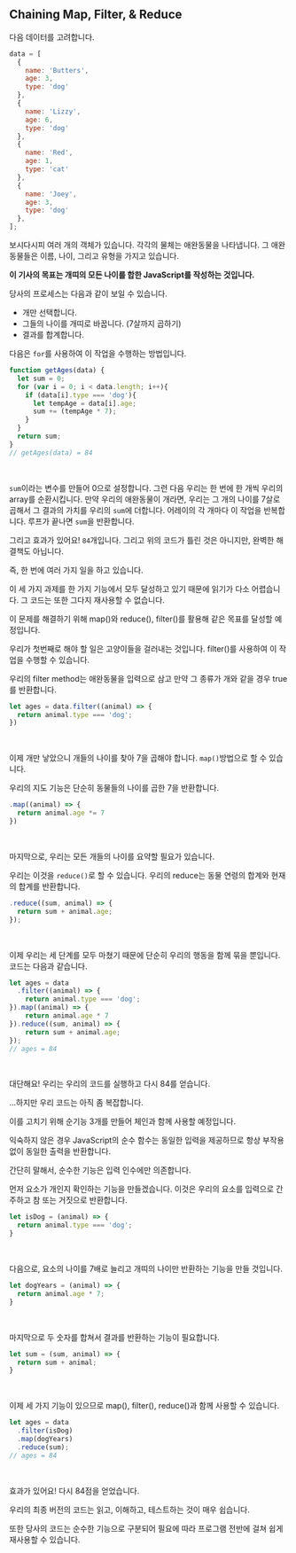 ## Chaining Map, Filter, & Reduce

다음 데이터를 고려합니다.

```js
data = [
  {
    name: 'Butters',
    age: 3,
    type: 'dog'
  },
  {
    name: 'Lizzy',
    age: 6,
    type: 'dog'
  },
  {
    name: 'Red',
    age: 1,
    type: 'cat'
  },
  {
    name: 'Joey',
    age: 3,
    type: 'dog'
  },
];
```


보시다시피 여러 개의 객체가 있습니다. 각각의 물체는 애완동물을 나타냅니다. 그 애완동물들은 이름, 나이, 그리고 유형을 가지고 있습니다.

**이 기사의 목표는 개띠의 모든 나이를 합한 JavaScript를 작성하는 것입니다.**

당사의 프로세스는 다음과 같이 보일 수 있습니다.
- 개만 선택합니다.
- 그들의 나이를 개띠로 바꿉니다. (7살까지 곱하기)
- 결과를 합계합니다.

다음은 `for`를 사용하여 이 작업을 수행하는 방법입니다.

```js
function getAges(data) {
  let sum = 0;
  for (var i = 0; i < data.length; i++){
    if (data[i].type === 'dog'){
      let tempAge = data[i].age;
      sum += (tempAge * 7);
    }
  }
  return sum;
}
// getAges(data) = 84
```

<br>

`sum`이라는 변수를 만들어 0으로 설정합니다. 그런 다음 우리는 한 번에 한 개씩 우리의 array를 순환시킵니다. 만약 우리의 애완동물이 개라면, 우리는 그 개의 나이를 7살로 곱해서 그 결과의 가치를 우리의 `sum`에 더합니다. 어레이의 각 개마다 이 작업을 반복합니다. 루프가 끝나면 `sum`을 반환합니다.

그리고 효과가 있어요! `84`개입니다. 그리고 위의 코드가 틀린 것은 아니지만, 완벽한 해결책도 아닙니다.

즉, 한 번에 여러 가지 일을 하고 있습니다. 

이 세 가지 과제를 한 가지 기능에서 모두 달성하고 있기 때문에 읽기가 다소 어렵습니다. 그 코드는 또한 그다지 재사용할 수 없습니다.

이 문제를 해결하기 위해 map()와 reduce(), filter()를 활용해 같은 목표를 달성할 예정입니다.

우리가 첫번째로 해야 할 일은 고양이들을 걸러내는 것입니다. filter()를 사용하여 이 작업을 수행할 수 있습니다.

우리의 filter method는 애완동물을 입력으로 삼고 만약 그 종류가 개와 같을 경우 true를 반환합니다.

```js
let ages = data.filter((animal) => {
  return animal.type === 'dog';
})
```

<br>

이제 개만 낳았으니 개들의 나이를 찾아 7을 곱해야 합니다. `map()`방법으로 할 수 있습니다.

우리의 지도 기능은 단순히 동물들의 나이를 곱한 7을 반환합니다.

```js
.map((animal) => {
  return animal.age *= 7
})
```

<br>

마지막으로, 우리는 모든 개들의 나이를 요약할 필요가 있습니다. 

우리는 이것을 `reduce()`로 할 수 있습니다. 우리의 reduce는 동물 연령의 합계와 현재의 합계를 반환합니다.

```js
.reduce((sum, animal) => {
  return sum + animal.age;
});
```

<br>

이제 우리는 세 단계를 모두 마쳤기 때문에 단순히 우리의 행동을 함께 묶을 뿐입니다. 코드는 다음과 같습니다.

```js
let ages = data
  .filter((animal) => {
    return animal.type === 'dog';
}).map((animal) => {
    return animal.age * 7
}).reduce((sum, animal) => {
    return sum + animal.age;
});
// ages = 84
```

<br>

대단해요! 우리는 우리의 코드를 실행하고 다시 84를 얻습니다.

...하지만 우리 코드는 아직 좀 복잡합니다.

이를 고치기 위해 순기능 3개를 만들어 체인과 함께 사용할 예정입니다.

익숙하지 않은 경우 JavaScript의 순수 함수는 동일한 입력을 제공하므로 항상 부작용 없이 동일한 출력을 반환합니다. 

간단히 말해서, 순수한 기능은 입력 인수에만 의존합니다.

먼저 요소가 개인지 확인하는 기능을 만들겠습니다. 이것은 우리의 요소를 입력으로 간주하고 참 또는 거짓으로 반환합니다.

```js
let isDog = (animal) => {
  return animal.type === 'dog';
}
```

<br>

다음으로, 요소의 나이를 7배로 늘리고 개띠의 나이만 반환하는 기능을 만들 것입니다.

```js
let dogYears = (animal) => {
  return animal.age * 7;
}
```

<br>

마지막으로 두 숫자를 합쳐서 결과를 반환하는 기능이 필요합니다.

```js
let sum = (sum, animal) => {
  return sum + animal;
}
```

<br>

이제 세 가지 기능이 있으므로 map(), filter(), reduce()과 함께 사용할 수 있습니다.

```js
let ages = data
  .filter(isDog)
  .map(dogYears)
  .reduce(sum);
// ages = 84
```


<br>

효과가 있어요! 다시 84점을 얻었습니다.

우리의 최종 버전의 코드는 읽고, 이해하고, 테스트하는 것이 매우 쉽습니다. 

또한 당사의 코드는 순수한 기능으로 구분되어 필요에 따라 프로그램 전반에 걸쳐 쉽게 재사용할 수 있습니다.